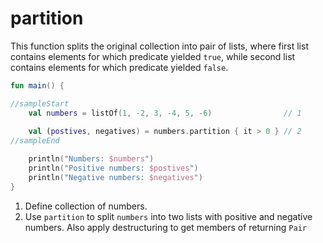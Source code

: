 # partition

This function splits the original collection into pair of lists, where first list contains elements for which predicate yielded `true`, while second list contains elements for which predicate yielded `false`.

<div class="language-kotlin" theme="idea">

```kotlin
fun main() {

//sampleStart
    val numbers = listOf(1, -2, 3, -4, 5, -6)                // 1
    
    val (postives, negatives) = numbers.partition { it > 0 } // 2
//sampleEnd

    println("Numbers: $numbers")
    println("Positive numbers: $postives")
    println("Negative numbers: $negatives")
}
```

</div>

1. Define collection of numbers.
2. Use `partition` to split `numbers` into two lists with positive and negative numbers. Also apply destructuring to get members of returning `Pair`
